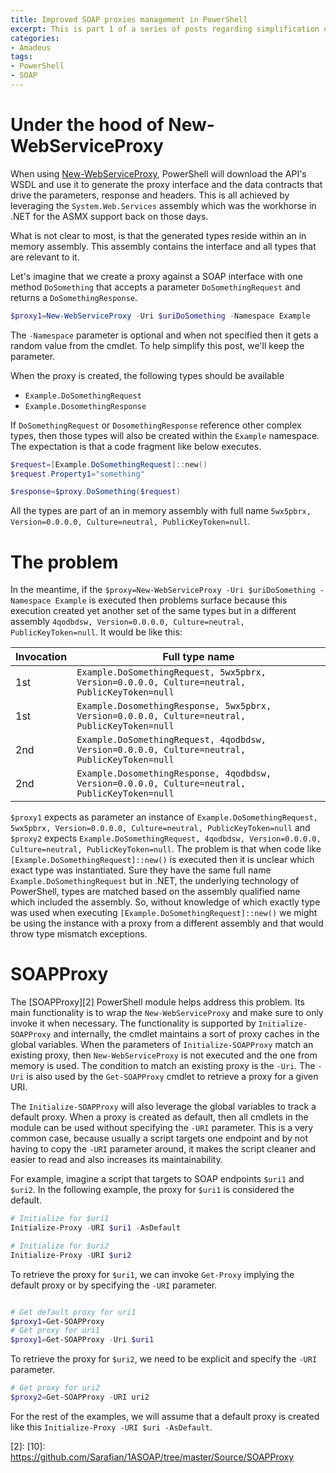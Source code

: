 ```yaml
---
title: Improved SOAP proxies management in PowerShell
excerpt: This is part 1 of a series of posts regarding simplification of PowerShell when working with complicated SOAP interfaces e.g. Amadeus. SOAPProxy, part of 1ASAOP, is a PowerShell module, to help manage proxies created by `New-WebServiceProxy`.
categories:
- Amadeus
tags:
- PowerShell
- SOAP
---
```


# Under the hood of New-WebServiceProxy

When using [New-WebServiceProxy][1], PowerShell will download the API's WSDL and use it to generate the proxy interface and the data contracts that drive the parameters, response and headers. This is all achieved by leveraging the `System.Web.Services` assembly which was the workhorse in .NET for the ASMX support back on those days.

What is not clear to most, is that the generated types reside within an in memory assembly. This assembly contains the interface and all types that are relevant to it.

Let's imagine that we create a proxy against a SOAP interface with one method `DoSomething` that accepts a parameter `DoSomethingRequest` and returns a `DoSomethingResponse`. 

```powershell
$proxy1=New-WebServiceProxy -Uri $uriDoSomething -Namespace Example
```

The `-Namespace` parameter is optional and when not specified then it gets a random value from the cmdlet. To help simplify this post, we'll keep the parameter.

When the proxy is created, the following types should be available

- `Example.DoSomethingRequest`
- `Example.DosomethingResponse`

If `DoSomethingRequest` or `DosomethingResponse` reference other complex types, then those types will also be created within the `Example` namespace. The expectation is that a code fragment like below executes.

```powershell
$request=[Example.DoSomethingRequest]::new()
$request.Property1="something"

$response=$proxy.DoSomething($request)
```

All the types are part of an in memory assembly with full name `5wx5pbrx, Version=0.0.0.0, Culture=neutral, PublicKeyToken=null`.

# The problem

In the meantime, if the `$proxy=New-WebServiceProxy -Uri $uriDoSomething -Namespace Example` is executed then problems surface because this execution created yet another set of the same types but in a different assembly `4qodbdsw, Version=0.0.0.0, Culture=neutral, PublicKeyToken=null`. It would be like this:

| Invocation | Full type name |
| ---------- | -------------- |
| 1st | `Example.DoSomethingRequest, 5wx5pbrx, Version=0.0.0.0, Culture=neutral, PublicKeyToken=null` |
| 1st | `Example.DosomethingResponse, 5wx5pbrx, Version=0.0.0.0, Culture=neutral, PublicKeyToken=null` |
| 2nd | `Example.DoSomethingRequest, 4qodbdsw, Version=0.0.0.0, Culture=neutral, PublicKeyToken=null` |
| 2nd | `Example.DosomethingResponse, 4qodbdsw, Version=0.0.0.0, Culture=neutral, PublicKeyToken=null` |

`$proxy1` expects as parameter an instance of `Example.DoSomethingRequest, 5wx5pbrx, Version=0.0.0.0, Culture=neutral, PublicKeyToken=null` and `$proxy2` expects `Example.DoSomethingRequest, 4qodbdsw, Version=0.0.0.0, Culture=neutral, PublicKeyToken=null`. The problem is that when code like `[Example.DoSomethingRequest]::new()` is executed then it is unclear which exact type was instantiated. Sure they have the same full name `Example.DoSomethingRequest` but in .NET, the underlying technology of PowerShell, types are matched based on the assembly qualified name which included the assembly. So, without knowledge of which exactly type was used when executing `[Example.DoSomethingRequest]::new()` we might be using the instance with a proxy from a different assembly and that would throw type mismatch exceptions.

# SOAPProxy

The [SOAPProxy][2] PowerShell module helps address this problem. Its main functionality is to wrap the `New-WebServiceProxy` and make sure to only invoke it when necessary. The functionality is supported by `Initialize-SOAPProxy` and internally, the cmdlet maintains a sort of proxy caches in the global variables. When the parameters of `Initialize-SOAPProxy` match an existing proxy, then `New-WebServiceProxy` is not executed and the one from memory is used. The condition to match an existing proxy is the `-Uri`. The `-Uri` is also used by the `Get-SOAPProxy` cmdlet to retrieve a proxy for a given URI.

The `Initialize-SOAPProxy` will also leverage the global variables to track a default proxy. When a proxy is created as default, then all cmdlets in the module can be used without specifying the `-URI` parameter. This is a very common case, because usually a script targets one endpoint and by not having to copy the `-URI` parameter around, it makes the script cleaner and easier to read and also increases its maintainability.

For example, imagine a script that targets to SOAP endpoints `$uri1` and `$uri2`. In the following example, the proxy for `$uri1` is considered the default.

```powershell
# Initialize for $uri1
Initialize-Proxy -URI $uri1 -AsDefault

# Initialize for $uri2
Initialize-Proxy -URI $uri2
```

To retrieve the proxy for `$uri1`, we can invoke `Get-Proxy` implying the default proxy or by specifying the `-URI` parameter.

```powershell

# Get default proxy for uri1
$proxy1=Get-SOAPProxy
# Get proxy for uri1
$proxy1=Get-SOAPProxy -Uri $uri1
```

To retrieve the proxy for `$uri2`, we need to be explicit and specify the `-URI` parameter.

```powershell
# Get proxy for uri2
$proxy2=Get-SOAPProxy -URI uri2
```

For the rest of the examples, we will assume that a default proxy is created like this `Initialize-Proxy -URI $uri -AsDefault`.







[1]: https://docs.microsoft.com/en-us/powershell/module/microsoft.powershell.management/new-webserviceproxy?view=powershell-5.1
[2]: [10]: https://github.com/Sarafian/1ASOAP/tree/master/Source/SOAPProxy

